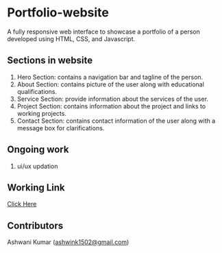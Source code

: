 # Portfolio-website
A fully responsive web interface to showcase a portfolio of a person developed using HTML, CSS, and Javascript.

## Sections in website
1. Hero Section: contains a navigation bar and tagline of the person.
2. About Section: contains picture of the user along with educational qualifications.
3. Service Section: provide information about the services of the user.
4. Project Section: contains information about the project and links to working projects.
5. Contact Section: contains contact information of the user along with a message box for clarifications.

## Ongoing work
1. ui/ux updation

## Working Link
[Click Here](https://portfolio-ashwani-kumar.netlify.app/)

## Contributors
Ashwani Kumar (ashwink1502@gmail.com)
